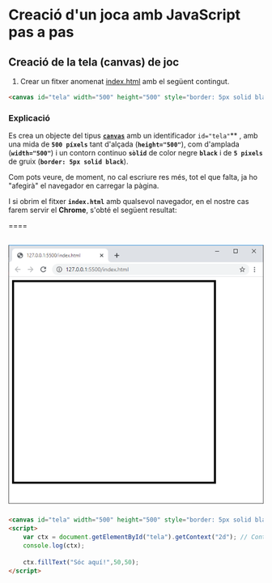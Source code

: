 # Creació d'un joca amb JavaScript pas a pas

## Creació de la tela (canvas) de joc

1. Crear un fitxer anomenat [index.html](pasos/index_0001.html) amb el següent contingut.

```html
<canvas id="tela" width="500" height="500" style="border: 5px solid black;"></canvas>
```

### Explicació

Es crea un objecte del tipus [**```canvas```**](https://www.w3schools.com/html/html5_canvas.asp) amb un identificador ```id="tela"```** , amb una mida de **```500 píxels```** tant d'alçada (**```height="500"```**), com d'amplada (**```width="500"```**) i un contorn continuo **```sòlid```** de color negre **```black```** i de **```5 pixels```** de gruix (**```border: 5px solid black```**).

Com pots veure, de moment, no cal escriure res més, tot el que falta, ja ho "afegirà" el navegador en carregar la pàgina.

I si obrim el fitxer **```index.html```** amb qualsevol navegador, en el nostre cas farem servir el **Chrome**, s'obté el següent resultat:

====

![alt text](images/image00001.png "Fitxer index.html")
----

```html
<canvas id="tela" width="500" height="500" style="border: 5px solid black;"></canvas>
<script>
    var ctx = document.getElementById("tela").getContext("2d"); // Context => ctx
    console.log(ctx);

    ctx.fillText("Sóc aquí!",50,50);
</script>

```
